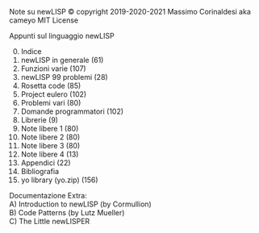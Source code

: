 Note su newLISP
© copyright 2019-2020-2021 Massimo Corinaldesi aka cameyo
MIT License

Appunti sul linguaggio newLISP

00) Indice
01) newLISP in generale (61)
02) Funzioni varie (107)
03) newLISP 99 problemi (28)
04) Rosetta code (85)
05) Project eulero (102)
06) Problemi vari (80)
07) Domande programmatori (102)
08) Librerie (9)
09) Note libere 1 (80)
10) Note libere 2 (80)
11) Note libere 3 (80)
12) Note libere 4 (13)
13) Appendici (22)
14) Bibliografia
99) yo library (yo.zip) (156)

Documentazione Extra:  
A) Introduction to newLISP (by Cormullion)  
B) Code Patterns (by Lutz Mueller)  
C) The Little newLISPER  



